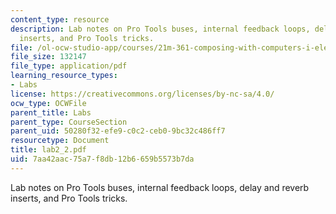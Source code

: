 ```yaml
---
content_type: resource
description: Lab notes on Pro Tools buses, internal feedback loops, delay and reverb
  inserts, and Pro Tools tricks.
file: /ol-ocw-studio-app/courses/21m-361-composing-with-computers-i-electronic-music-composition-spring-2008/7aa42aac75a7f8db12b6659b5573b7da_lab2_2.pdf
file_size: 132147
file_type: application/pdf
learning_resource_types:
- Labs
license: https://creativecommons.org/licenses/by-nc-sa/4.0/
ocw_type: OCWFile
parent_title: Labs
parent_type: CourseSection
parent_uid: 50280f32-efe9-c0c2-ceb0-9bc32c486ff7
resourcetype: Document
title: lab2_2.pdf
uid: 7aa42aac-75a7-f8db-12b6-659b5573b7da
---
```

Lab notes on Pro Tools buses, internal feedback loops, delay and reverb inserts, and Pro Tools tricks.